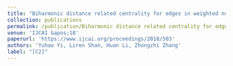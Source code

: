 ```yaml
---
title: "Biharmonic distance related centrality for edges in weighted networks"
collection: publications
permalink: /publication/Biharmonic distance related centrality for edges in weighted networks
venue: 'IJCAI &apos;18'
paperurl: 'https://www.ijcai.org/proceedings/2018/503'
authors: 'Yuhao Yi, Liren Shan, Huan Li, Zhongzhi Zhang'
label: "[C2]"
---
```

